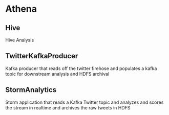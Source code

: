 # Athena

## Hive
Hive Analysis

## TwitterKafkaProducer
Kafka producer that reads off the twitter firehose and populates a kafka topic for downstream analysis and HDFS archival

## StormAnalytics
Storm application that reads a Kafka Twitter topic and analyzes and scores the stream in realtime and archives the raw tweets in HDFS
